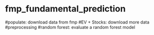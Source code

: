 # fmp_fundamental_prediction


#populate: download data from fmp
#EV + Stocks: download more data
#preprocessing
#random forest: evaluate a random forest model
